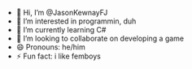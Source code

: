 - 👋 Hi, I’m @JasonKewnayFJ
- 👀 I’m interested in programmin, duh
- 🌱 I’m currently learning С#
- 💞️ I’m looking to collaborate on developing a game
- 😄 Pronouns: he/him
- ⚡ Fun fact: i like femboys

<!---
JasonKewnayFJ/JasonKewnayFJ is a ✨ special ✨ repository because its `README.md` (this file) appears on your GitHub profile.
You can click the Preview link to take a look at your changes.
--->
